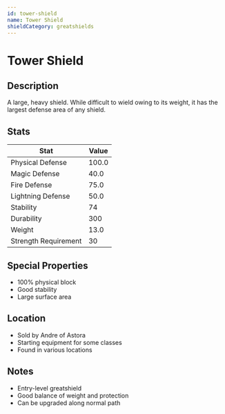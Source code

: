 ```yaml
---
id: tower-shield
name: Tower Shield
shieldCategory: greatshields
---
```


# Tower Shield

## Description
A large, heavy shield. While difficult to wield owing to its weight, it has the largest defense area of any shield.

## Stats

| Stat | Value |
|------|-------|
| Physical Defense | 100.0 |
| Magic Defense | 40.0 |
| Fire Defense | 75.0 |
| Lightning Defense | 50.0 |
| Stability | 74 |
| Durability | 300 |
| Weight | 13.0 |
| Strength Requirement | 30 |

## Special Properties
- 100% physical block
- Good stability
- Large surface area

## Location
- Sold by Andre of Astora
- Starting equipment for some classes
- Found in various locations

## Notes
- Entry-level greatshield
- Good balance of weight and protection
- Can be upgraded along normal path